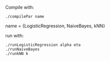 Compile with:

```
./compilePar name
```

name = {LogisticRegression, NaiveBayes, kNN}

run with:

```
./runLogisticRegression alpha eta
./runNaiveBayes
./runkNN k
```
